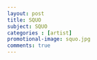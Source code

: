 ```yaml
---
layout: post
title: SQUO
subject: SQUO
categories : [artist]
promotional-image: squo.jpg
comments: true
---
```


